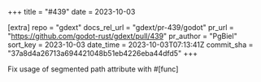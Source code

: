 +++
title = "#439"
date = 2023-10-03

[extra]
repo = "gdext"
docs_rel_url = "gdext/pr-439/godot"
pr_url = "https://github.com/godot-rust/gdext/pull/439"
pr_author = "PgBiel"
sort_key = 2023-10-03
date_time = 2023-10-03T07:13:41Z
commit_sha = "37a8d4a26713a694421048b51eb4226eba44dfd5"
+++

Fix usage of segmented path attribute with #[func]
